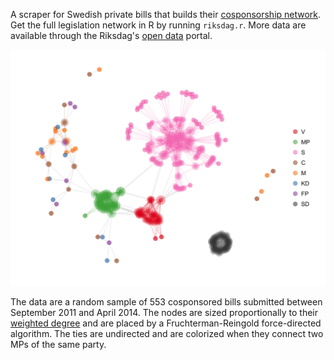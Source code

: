 A scraper for Swedish private bills that builds their [cosponsorship network](http://jhfowler.ucsd.edu/cosponsorship.htm). Get the full legislation network in R by running `riksdag.r`. More data are available through the Riksdag's [open data](http://data.riksdagen.se/) portal.

[![](riksdag.png)](riksdag.png)

The data are a random sample of 553 cosponsored bills submitted between September 2011 and April 2014. The nodes are sized proportionally to their [weighted degree](http://toreopsahl.com/2010/04/21/article-node-centrality-in-weighted-networks-generalizing-degree-and-shortest-paths/) and are placed by a Fruchterman-Reingold force-directed algorithm. The ties are undirected and are colorized when they connect two MPs of the same party.
